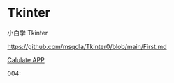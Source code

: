 # Tkinter
小白学 Tkinter

https://github.com/msqdla/Tkinter0/blob/main/First.md


[Calulate APP](https://github.com/msqdla/Tkinter/blob/main/Calculator%20App.md)

 004:
